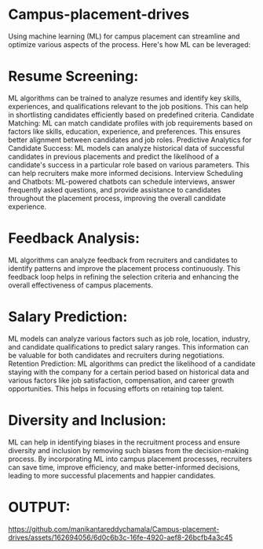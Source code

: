 # Campus-placement-drives


Using machine learning (ML) for campus placement can streamline and optimize various aspects of the process. Here's how ML can be leveraged:

# Resume Screening: 
ML algorithms can be trained to analyze resumes and identify key skills, experiences, and qualifications relevant to the job positions. This can help in shortlisting candidates efficiently based on predefined criteria.
Candidate Matching: 
ML can match candidate profiles with job requirements based on factors like skills, education, experience, and preferences. This ensures better alignment between candidates and job roles.
Predictive Analytics for Candidate Success: ML models can analyze historical data of successful candidates in previous placements and predict the likelihood of a candidate's success in a particular role based on various parameters. This can help recruiters make more informed decisions.
Interview Scheduling and Chatbots: ML-powered chatbots can schedule interviews, answer frequently asked questions, and provide assistance to candidates throughout the placement process, improving the overall candidate experience.
# Feedback Analysis: 
ML algorithms can analyze feedback from recruiters and candidates to identify patterns and improve the placement process continuously. This feedback loop helps in refining the selection criteria and enhancing the overall effectiveness of campus placements.
# Salary Prediction: 
ML models can analyze various factors such as job role, location, industry, and candidate qualifications to predict salary ranges. This information can be valuable for both candidates and recruiters during negotiations.
Retention Prediction: ML algorithms can predict the likelihood of a candidate staying with the company for a certain period based on historical data and various factors like job satisfaction, compensation, and career growth opportunities. This helps in focusing efforts on retaining top talent.
# Diversity and Inclusion:
ML can help in identifying biases in the recruitment process and ensure diversity and inclusion by removing such biases from the decision-making process.
By incorporating ML into campus placement processes, recruiters can save time, improve efficiency, and make better-informed decisions, leading to more successful placements and happier candidates.

# OUTPUT:
https://github.com/manikantareddychamala/Campus-placement-drives/assets/162694056/6d0c6b3c-16fe-4920-aef8-26bcfb4a3c45



